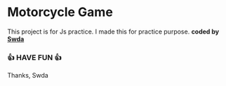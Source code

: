 # Motorcycle Game
 
This project is for Js practice. I made this for practice purpose.
<b>coded by [Swda](https://github.com/Supsource )</b>
### 👍 HAVE FUN 👍
Thanks, Swda
